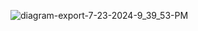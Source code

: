 ![diagram-export-7-23-2024-9_39_53-PM](https://github.com/user-attachments/assets/0d086099-b4e5-473d-aeda-fdb75d9a8565)
